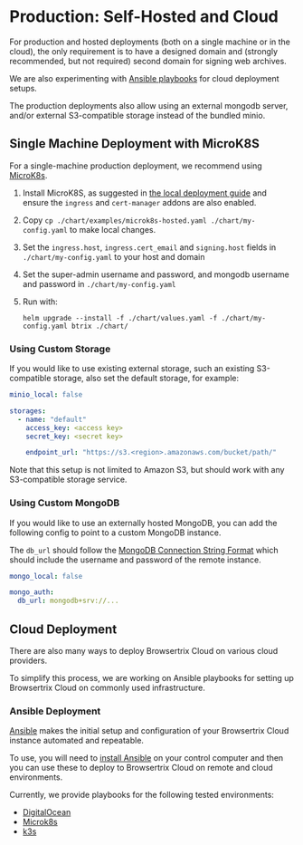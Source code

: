 # Production: Self-Hosted and Cloud

For production and hosted deployments (both on a single machine or in the cloud), the only requirement is to have a designed domain and (strongly recommended, but not required) second domain for signing web archives. 

We are also experimenting with [Ansible playbooks](../deploy/ansible) for cloud deployment setups.

The production deployments also allow using an external mongodb server, and/or external S3-compatible storage instead of the bundled minio.


## Single Machine Deployment with MicroK8S

For a single-machine production deployment, we recommend using [MicroK8s](https://microk8s.io/).

1. Install MicroK8S, as suggested in [the local deployment guide](../deploy/local.md) and ensure the `ingress` and `cert-manager` addons are also enabled.

2. Copy `cp ./chart/examples/microk8s-hosted.yaml ./chart/my-config.yaml` to make local changes.

2. Set the `ingress.host`, `ingress.cert_email` and `signing.host` fields in `./chart/my-config.yaml` to your host and domain

3. Set the super-admin username and password, and mongodb username and password in `./chart/my-config.yaml`

4. Run with:

   ```shell
   helm upgrade --install -f ./chart/values.yaml -f ./chart/my-config.yaml btrix ./chart/
   ```


### Using Custom Storage

If you would like to use existing external storage, such an existing S3-compatible storage, also set the default storage, for example:

```yaml
minio_local: false

storages:
  - name: "default"
    access_key: <access key>
    secret_key: <secret key>

    endpoint_url: "https://s3.<region>.amazonaws.com/bucket/path/"
```

Note that this setup is not limited to Amazon S3, but should work with any S3-compatible storage service.


### Using Custom MongoDB

If you would like to use an externally hosted MongoDB, you can add the following config to point to a custom MongoDB instance.

The `db_url` should follow the [MongoDB Connection String Format](https://www.mongodb.com/docs/manual/reference/connection-string/) which should include the username and password of the remote instance.


```yaml
mongo_local: false

mongo_auth:
  db_url: mongodb+srv://...

```

## Cloud Deployment

There are also many ways to deploy Browsertrix Cloud on various cloud providers.

To simplify this process, we are working on Ansible playbooks for setting up Browsertrix Cloud on commonly used infrastructure.

### Ansible Deployment

[Ansible](https://ansible.com) makes the initial setup and configuration of your Browsertrix Cloud instance automated and repeatable. 

To use, you will need to [install Ansible](https://docs.ansible.com/ansible/latest/installation_guide/intro_installation.html#control-node-requirements) on your control computer and then you can use these to deploy to Browsertrix Cloud on remote and cloud environments.

Currently, we provide playbooks for the following tested environments:

- [DigitalOcean](ansible/digitalocean.md)
- [Microk8s](ansible/microk8s.md)
- [k3s](ansible/k3s.md)
